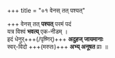 +++
title = "०१ वेनस् तत् पश्यत्"

+++
वेनस् तत् **पश्यत्** परमं पदं  
यत्र विश्वं **भवत्य्** एक-नीडम् ।  
इदं धेनुर्+++(/पृष्णिर्)+++ **अदुहज् जायमानाः**  
स्वर्-विदो +++(मरुतः)+++ **अभ्य् अनूषत** व्राः ॥